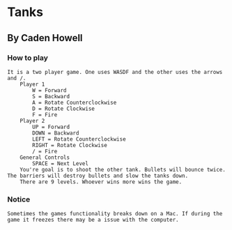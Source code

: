 # Tanks

## By Caden Howell

### How to play
	It is a two player game. One uses WASDF and the other uses the arrows and /.
		Player 1
			W = Forward
			S = Backward
			A = Rotate Counterclockwise
			D = Rotate Clockwise
			F = Fire
		Player 2
			UP = Forward
			DOWN = Backward
			LEFT = Rotate Counterclockwise
			RIGHT = Rotate Clockwise
			/ = Fire
		General Controls
			SPACE = Next Level
		You're goal is to shoot the other tank. Bullets will bounce twice. The barriers will destroy bullets and slow the tanks down.
		There are 9 levels. Whoever wins more wins the game.

### Notice
	Sometimes the games functionality breaks down on a Mac. If during the game it freezes there may be a issue with the computer.
					